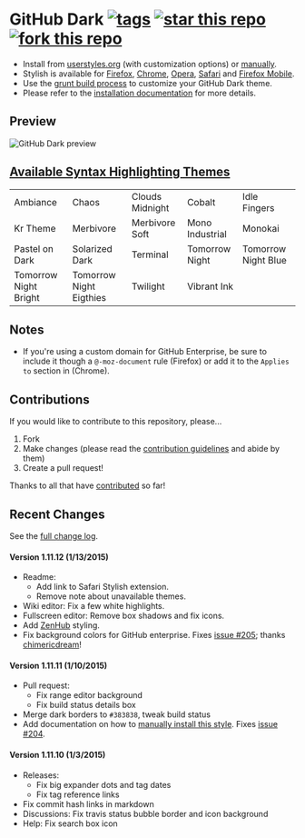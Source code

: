 # GitHub Dark [![tags](https://img.shields.io/github/tag/StylishThemes/GitHub-Dark.svg?style=flat)](https://github.com/StylishThemes/GitHub-Dark/tags) [![star this repo](http://github-svg-buttons.herokuapp.com/star.svg?user=StylishThemes&repo=GitHub-Dark&style=flat&background=1081C1)](http://github.com/StylishThemes/GitHub-Dark) [![fork this repo](http://github-svg-buttons.herokuapp.com/fork.svg?user=StylishThemes&repo=GitHub-Dark&style=flat&background=1081C1)](http://github.com/StylishThemes/GitHub-Dark/fork)

- Install from [userstyles.org](http://userstyles.org/styles/37035) (with customization options) or [manually](https://raw.githubusercontent.com/StylishThemes/GitHub-Dark/master/github-dark.css).
- Stylish is available for [Firefox](https://addons.mozilla.org/en-US/firefox/addon/2108/), [Chrome](https://chrome.google.com/extensions/detail/fjnbnpbmkenffdnngjfgmeleoegfcffe), [Opera](https://addons.opera.com/en/extensions/details/stylish/), [Safari](http://sobolev.us/stylish/) and [Firefox Mobile](https://addons.mozilla.org/en-US/firefox/addon/2108/).
- Use the [grunt build process](https://github.com/StylishThemes/GitHub-Dark/wiki/Build) to customize your GitHub Dark theme.
- Please refer to the [installation documentation](https://github.com/StylishThemes/GitHub-Dark/wiki/Install) for more details.

## Preview
![GitHub Dark preview](http://i.imgur.com/9ChgiR6.png)

## [Available Syntax Highlighting Themes](http://stylishthemes.github.io/GitHub-Dark/)

|   |   |   |   |   |
| --- | --- | --- | --- | --- |
| Ambiance | Chaos | Clouds Midnight | Cobalt | Idle Fingers |
| Kr Theme | Merbivore | Merbivore Soft | Mono Industrial | Monokai |
| Pastel on Dark | Solarized Dark | Terminal | Tomorrow Night | Tomorrow Night Blue |
| Tomorrow Night Bright | Tomorrow Night Eigthies | Twilight | Vibrant Ink | |

## Notes

* If you're using a custom domain for GitHub Enterprise, be sure to include it though a `@-moz-document` rule (Firefox) or add it to the `Applies to` section in (Chrome).

## Contributions

If you would like to contribute to this repository, please...

1. Fork
2. Make changes (please read the [contribution guidelines](https://github.com/StylishThemes/GitHub-Dark/blob/master/CONTRIBUTING.md) and abide by them)
3. Create a pull request!

Thanks to all that have [contributed](https://github.com/StylishThemes/GitHub-Dark/graphs/contributors) so far!

## Recent Changes

See the [full change log](https://github.com/StylishThemes/GitHub-Dark/wiki).

#### Version 1.11.12 (1/13/2015)

* Readme:
  * Add link to Safari Stylish extension.
  * Remove note about unavailable themes.
* Wiki editor: Fix a few white highlights.
* Fullscreen editor: Remove box shadows and fix icons.
* Add [ZenHub](https://www.zenhub.io/) styling.
* Fix background colors for GitHub enterprise. Fixes [issue #205](https://github.com/StylishThemes/GitHub-Dark/issues/205); thanks [chimericdream](https://github.com/chimericdream)!

#### Version 1.11.11 (1/10/2015)

* Pull request:
  * Fix range editor background
  * Fix build status details box
* Merge dark borders to `#383838`, tweak build status
* Add documentation on how to [manually install this style](https://github.com/StylishThemes/GitHub-Dark/wiki/Install). Fixes [issue #204](https://github.com/StylishThemes/GitHub-Dark/issues/204).

#### Version 1.11.10 (1/3/2015)

* Releases:
  * Fix big expander dots and tag dates
  * Fix tag reference links
* Fix commit hash links in markdown
* Discussions: Fix travis status bubble border and icon background
* Help: Fix search box icon
